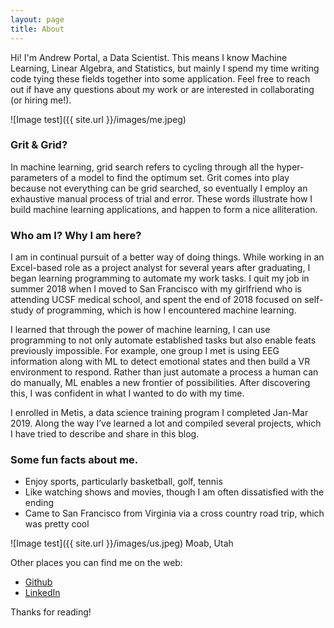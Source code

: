 ```yaml
---
layout: page
title: About
---
```


<p class="message">
  Hi! I'm Andrew Portal, a Data Scientist. This means I know Machine Learning, Linear Algebra, and Statistics, but mainly I spend my time writing code tying these fields together into some application. Feel free to reach out if have any questions about my work or are interested in collaborating (or hiring me!).
 
</p>

 ![Image test]({{ site.url }}/images/me.jpeg)




### Grit & Grid?
In machine learning, grid search refers to cycling through all the hyper-parameters of a model to find the optimum set. Grit comes into play because not everything can be grid searched, so eventually I employ an exhaustive manual process of trial and error. These words illustrate how I build machine learning applications, and happen to form a nice alliteration.

### Who am I? Why I am here?
I am in continual pursuit of a better way of doing things. While working in an Excel-based role as a project analyst for several years after graduating, I began learning programming to automate my work tasks. I quit my job in summer 2018 when I moved to San Francisco with my girlfriend who is attending UCSF medical school, and spent the end of 2018 focused on self-study of programming, which is how I encountered machine learning. 

I learned that through the power of machine learning, I can use programming to not only automate established tasks but also enable feats previously impossible. For example, one group I met is using EEG information along with ML to detect emotional states and then build a VR environment to respond. Rather than just automate a process a human can do manually, ML enables a new frontier of possibilities. After discovering this, I was confident in what I wanted to do with my time.

I enrolled in Metis, a data science training program I completed Jan-Mar 2019. Along the way I’ve learned a lot and compiled several projects, which I have tried to describe and share in this blog.


### Some fun facts about me.

* Enjoy sports, particularly basketball, golf, tennis
* Like watching shows and movies, though I am often dissatisfied with the ending
* Came to San Francisco from Virginia via a cross country road trip, which was pretty cool

![Image test]({{ site.url }}/images/us.jpeg)
Moab, Utah



Other places you can find me on the web:

* [Github](https://github.com/Andrewjportal)
* [LinkedIn](https://www.linkedin.com/in/andrew-portal/)



Thanks for reading!
